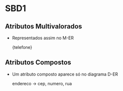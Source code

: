 # SBD1

## Atributos Multivalorados
- Representados assim no M-ER

  {telefone}

## Atributos Compostos
- Um atributo composto aparece só no diagrama D-ER

  endereco
  ->
  cep, numero, rua
